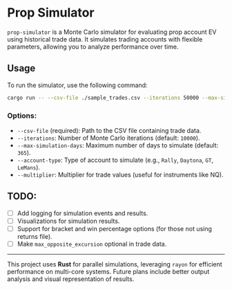 # Prop Simulator

`prop-simulator` is a Monte Carlo simulator for evaluating prop account EV using historical trade data. It simulates trading accounts with flexible parameters, allowing you to analyze performance over time.

## Usage

To run the simulator, use the following command:

```bash
cargo run -- --csv-file ./sample_trades.csv --iterations 50000 --max-simulation-days 200 --account-type GT --multiplier 20
```

### Options:

- `--csv-file` (required): Path to the CSV file containing trade data.
- `--iterations`: Number of Monte Carlo iterations (default: `10000`).
- `--max-simulation-days`: Maximum number of days to simulate (default: `365`).
- `--account-type`: Type of account to simulate (e.g., `Rally`, `Daytona`, `GT`, `LeMans`).
- `--multiplier`: Multiplier for trade values (useful for instruments like NQ).

## TODO:

- [ ] Add logging for simulation events and results.
- [ ] Visualizations for simulation results.
- [ ] Support for bracket and win percentage options (for those not using returns file).
- [ ] Make `max_opposite_excursion` optional in trade data.

---

This project uses **Rust** for parallel simulations, leveraging `rayon` for efficient performance on multi-core systems. Future plans include better output analysis and visual representation of results.
